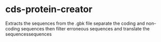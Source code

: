 # cds-protein-creator
Extracts the sequences from the .gbk file separate the coding and non-coding sequences then filter erroneous sequences and translate the sequencessequences
